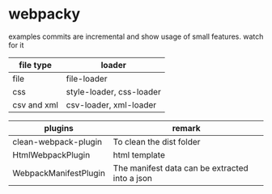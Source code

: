 # webpacky
examples
commits are incremental and show usage of small features.
watch for it

|file type| loader
|---------|--------------------------|
|file     | file-loader              |
|css      | style-loader, css-loader|
| csv and xml  |csv-loader, xml-loader|


|plugins|remark|
|--------------------|-------------------------|
|clean-webpack-plugin| To clean the dist folder|
|HtmlWebpackPlugin| html template  |
|WebpackManifestPlugin | The manifest data can be extracted into a json|